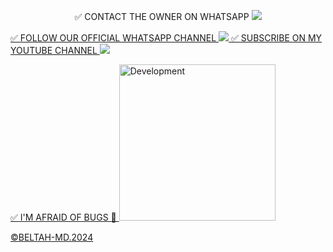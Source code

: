 <p align="center">
✅ CONTACT THE OWNER ON WHATSAPP 
<a href="https://wa.me/254114141192"><img src="https://img.shields.io/badge/Contact Beltah Tech-25D366?style=for-the-badge&logo=whatsapp&logoColor=white"/>
  
✅ FOLLOW OUR OFFICIAL WHATSAPP CHANNEL 
<a href="https://whatsapp.com/channel/0029VaRHDBKKmCPKp9B2uH2F"><img src="https://img.shields.io/badge/Join Official Channel-25D366?style=for-the-badge&logo=whatsapp&logoColor=white" />
✅ SUBSCRIBE ON MY YOUTUBE CHANNEL 
<a href="https://www.youtube.com/@Beltahtech2024"><img src="https://img.shields.io/badge/Subscribe-ff0000?style=for-the-badge&logo=youtube&logoColor=ff000000&link=https://www.youtube.com/@Beltahtech2024" /><br>
<p align="center">

  ✅ I'M AFRAID OF BUGS 🐛 
<img alt="Development" width="250" src="https://media2.giphy.com/media/W9tBvzTXkQopi/giphy.gif?cid=6c09b952xu6syi1fyqfyc04wcfk0qvqe8fd7sop136zxfjyn&ep=v1_internal_gif_by_id&rid=giphy.gif&ct=g" /> </p>







©BELTAH-MD.2024
